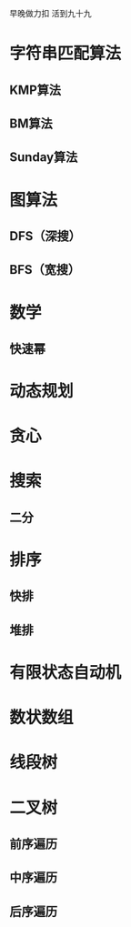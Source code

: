 早晚做力扣 活到九十九

# 字符串匹配算法

## KMP算法

## BM算法

## Sunday算法

# 图算法

## DFS（深搜）

## BFS（宽搜）

# 数学

## 快速幂

# 动态规划

# 贪心

# 搜索

## 二分

# 排序

## 快排

## 堆排

# 有限状态自动机

# 数状数组

# 线段树

# 二叉树

## 前序遍历

## 中序遍历

## 后序遍历
